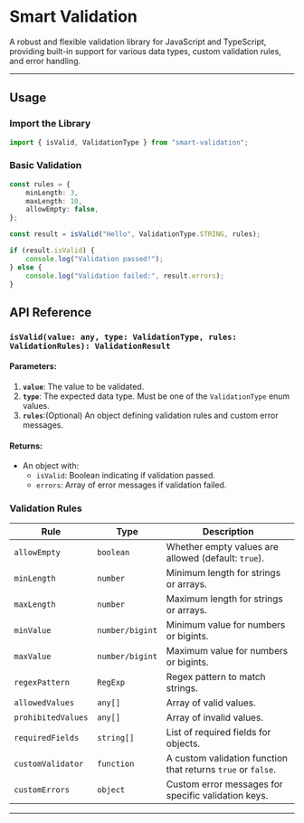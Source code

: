 # **Smart Validation**

A robust and flexible validation library for JavaScript and TypeScript, providing built-in support for various data types, custom validation rules, and error handling.

---

## **Usage**

### Import the Library

```typescript
import { isValid, ValidationType } from "smart-validation";
```

### Basic Validation

```typescript
const rules = {
	minLength: 3,
	maxLength: 10,
	allowEmpty: false,
};

const result = isValid("Hello", ValidationType.STRING, rules);

if (result.isValid) {
	console.log("Validation passed!");
} else {
	console.log("Validation failed:", result.errors);
}
```
## **API Reference**

### **`isValid(value: any, type: ValidationType, rules: ValidationRules): ValidationResult`**

#### Parameters:

1. **`value`**: The value to be validated.
2. **`type`**: The expected data type. Must be one of the `ValidationType` enum values.
3. **`rules`**:(Optional) An object defining validation rules and custom error messages.

#### Returns:

-   An object with:
    -   `isValid`: Boolean indicating if validation passed.
    -   `errors`: Array of error messages if validation failed.


### **Validation Rules**

| Rule               | Type            | Description                                                     |
| ------------------ | --------------- | --------------------------------------------------------------- |
| `allowEmpty`       | `boolean`       | Whether empty values are allowed (default: `true`).             |
| `minLength`        | `number`        | Minimum length for strings or arrays.                           |
| `maxLength`        | `number`        | Maximum length for strings or arrays.                           |
| `minValue`         | `number/bigint` | Minimum value for numbers or bigints.                           |
| `maxValue`         | `number/bigint` | Maximum value for numbers or bigints.                           |
| `regexPattern`     | `RegExp`        | Regex pattern to match strings.                                 |
| `allowedValues`    | `any[]`         | Array of valid values.                                          |
| `prohibitedValues` | `any[]`         | Array of invalid values.                                        |
| `requiredFields`   | `string[]`      | List of required fields for objects.                            |
| `customValidator`  | `function`      | A custom validation function that returns `true` or `false`.    |
| `customErrors`     | `object`        | Custom error messages for specific validation keys. |

---